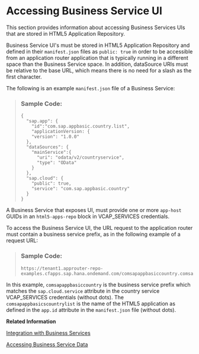 <!-- loio0f1f92e047924fdebe63d5249f532cdd -->

# Accessing Business Service UI

This section provides information about accessing Business Services UIs that are stored in HTML5 Application Repository.

Business Service UI's must be stored in HTML5 Application Repository and defined in their `manifest.json` files as `public: true` in order to be accessible from an application router application that is typically running in a different space than the Business Service space. In addition, dataSource URIs must be relative to the base URL, which means there is no need for a slash as the first character.

The following is an example `manifest.json` file of a Business Service:

> ### Sample Code:  
> ```
> {
>   "sap.app": {
>     "id":"com.sap.appbasic.country.list",
>     "applicationVersion: {
>     "version": "1.0.0"
>   },
>   "dataSources": {
>     "mainService":{
>       "uri": "odata/v2/countryservice",
>       "type": "OData"
>     }
>   },
>   "sap.cloud": {
>     "public": true,
>     "service": "com.sap.appbasic.country"
>   }
> }
> ```

A Business Service that exposes UI, must provide one or more `app-host` GUIDs in an `html5-apps-repo` block in VCAP\_SERVICES credentials.

To access the Business Service UI, the URL request to the application router must contain a business service prefix, as in the following example of a request URL:

> ### Sample Code:  
> ```
> https://tenant1.approuter-repo-examples.cfapps.sap.hana.ondemand.com/comsapappbasiccountry.comsapappbasicscountrylist/test/flpSandbox.html
> ```

In this example, `comsapappbasiccountry` is the business service prefix which matches the `sap.cloud.service` attribute in the country service VCAP\_SERVICES credentials \(without dots\). The `comsapappbasicscountrylist` is the name of the HTML5 application as defined in the `app.id` attribute in the `manifest.json` file \(without dots\).

**Related Information**  


[Integration with Business Services](Integration_with_Business_Services_f6337cd.md "Application router supports integration with Business Services, which are a flavor of reuse-services.")

[Accessing Business Service Data](Accessing_Business_Service_Data_783809d.md "This section describes how the application router accesses the Business Service data.")

